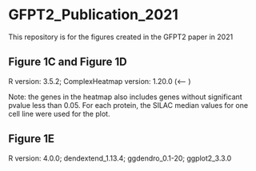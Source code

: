 # GFPT2_Publication_2021
This repository is for the figures created in the GFPT2 paper in 2021

## Figure 1C and Figure 1D
R version: 3.5.2; ComplexHeatmap version: 1.20.0 (<--   )

Note: the genes in the heatmap also includes genes without significant pvalue less than 0.05. For each protein, the SILAC median values for one cell line were used for the plot.



## Figure 1E
R version: 4.0.0; dendextend_1.13.4; ggdendro_0.1-20; ggplot2_3.3.0 

